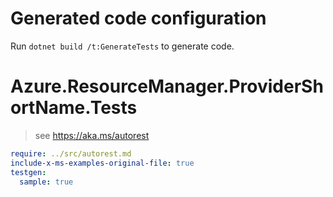 # Generated code configuration

Run `dotnet build /t:GenerateTests` to generate code.

# Azure.ResourceManager.ProviderShortName.Tests

> see https://aka.ms/autorest
``` yaml
require: ../src/autorest.md
include-x-ms-examples-original-file: true
testgen:
  sample: true
```